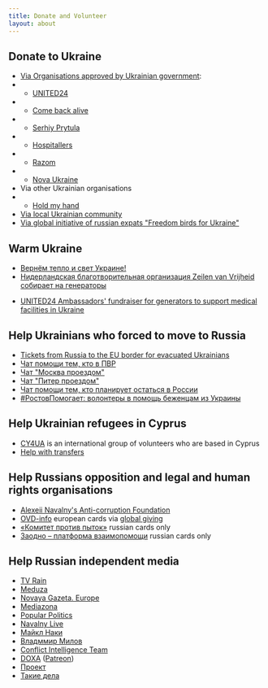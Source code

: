 ```yaml
---
title: Donate and Volunteer
layout: about
---
```

## Donate to Ukraine
* [Via Organisations approved by Ukrainian government](https://war.ukraine.ua/donate/):
* * [UNITED24](https://u24.gov.ua/)
* * [Come back alive](https://savelife.in.ua/)
* * [Serhiy Prytula](https://prytulafoundation.org/en/home/support_page)
* * [Hospitallers](https://www.hospitallers.life/needs-hospitallers)
* * [Razom](https://www.razomforukraine.org/donate/)
* * [Nova Ukraine](https://novaukraine.org/en/donate/)
* Via other Ukrainian organisations
* * [Hold my hand](https://helpinghand.org.ua/en)
* [Via local Ukrainian community](https://www.facebook.com/uacyprus.zvit/posts/pfbid0DTp9Jc3RLTn4KyG4agDVUkZMiS15wzVhwePVp1DfjWFNeCDgoe9Zf3tsjEe5ykEFl)
* [Via global initiative of russian expats "Freedom birds for Ukraine"](https://freedombirds.help/)

## Warm Ukraine
* [Вернём тепло и свет Украине!](https://wfu.world/)
* [Нидерландская благотворительная организация Zeilen van Vrijheid собирает на генераторы](https://zeilenvanvrijheid.nl/energy)
<!-- * Till Dec 7, russians cards only [https://holod.news/](https://holod.news/) -->
* [UNITED24 Ambassadors' fundraiser for generators to support medical facilities in Ukraine](https://donorbox.org/1000generators)


## Help Ukrainians who forced to move to Russia
* [Tickets from Russia to the EU border for evacuated Ukrainians](https://ua2eu.site/donate.html)
* [Чат помощи тем, кто в ПВР](https://t.me/+2CXTeMk6AWJlYTZi)
* [Чат "Москва проездом"](https://t.me/+QdQMjZWCEQpmODli)
* [Чат "Питер проездом"](https://t.me/+O5FDrSzB8B5lNGUy)
* [Чат помощи тем, кто планирует остаться в России](https://t.me/+ni1KenvCwAZlN2Yy)
* [#РостовПомогает: волонтеры в помощь беженцам из Украины](https://t.me/+PwjjKieTAYkyMWIy)

## Help Ukrainian refugees in Cyprus
* [CY4UA](https://cy4ua.com/language/en/i-can-help/) is an international group of volunteers who are based in Cyprus
* [Help with transfers](https://t.me/CyprusWheels) 


## Help Russians opposition and legal and human rights organisations
<!-- * [Весна](https://vesna.democrat/donate/) Patreon/Boosty/Crypto -->
* [Alexeii Navalny's Anti-corruption Foundation](https://acf.international/)
* [OVD-info](https://donate.ovd.legal/) european cards via [global giving](https://www.globalgiving.org/projects/ovd-info/)
* [«Комитет против пыток»](https://donate.pytkam.net/) russian cards only
* [Заодно – платформа взаимопомощи](https://zaodno.org/) russian cards only

## Help Russian independent media
* [TV Rain](https://tvrain.tv/donate-en/)
* [Meduza](https://support.meduza.io/)
* [Novaya Gazeta. Europe](https://novayagazeta.eu/donate)
* [Mediazona](https://donate.zona.media/en)
* [Popular Politics](https://www.patreon.com/Popularpolitics)
* [Navalny Live](https://navalnylive.com/en)
* [Майкл Наки](https://www.patreon.com/macknack)
* [Владммир Милов](https://www.patreon.com/milov)
* [Conflict Intelligence Team](https://www.patreon.com/cit)
* [DOXA](https://dx1112-dot-xenon-antonym-362119.ew.r.appspot.com/) ([Patreon](https://www.patreon.com/doxajournal))
* [Проект](https://www.proekt.media/donate/)
* [Такие дела](https://takiedela.ru/donate/)
